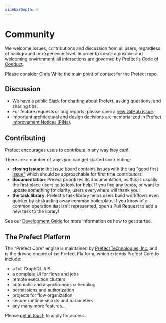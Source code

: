 ```yaml
---
sidebarDepth: 0
---
```


# Community

We welcome issues, contributions and discussion from all users, regardless of background or experience level. In order to create a positive and welcoming environment, all interactions are governed by Prefect's [Code of Conduct](code_of_conduct.md).

Please consider [Chris White](https://github.com/cicdw) the main point of contact for the Prefect repo.

## Discussion

- We have a public [Slack](https://join.slack.com/t/prefect-public/shared_invite/enQtNzE5OTU3OTQwNzc1LTQ5M2FkZmQzZjI0ODg1ZTBmOTc0ZjVjYWFjMWExZDAyYzBmYjVmMTE1NTQ1Y2IxZTllOTc4MmI3NzYxMDlhYWU) for chatting about Prefect, asking questions, and sharing tips.
- For feature requests or bug reports, please open a [new GitHub issue](https://github.com/PrefectHQ/prefect/issues/new).
- Important architectural and design decisions are memorialized in [Prefect Improvement Notices (PINs)](../PINs/PIN-1-Introduce-PINs.html).


## Contributing

Prefect encourages users to contribute in any way they can!

There are a number of ways you can get started contributing:
- **closing issues**: the [issue board](https://github.com/PrefectHQ/prefect/issues) contains issues with the tag ["good first issue"](https://github.com/PrefectHQ/prefect/issues?q=is%3Aissue+is%3Aopen+label%3A%22good+first+issue%22) which should be approachable for first time contributors
- **documentation**: Prefect prioritizes its documentation, as this is usually the first place users go to look for help.  If you find any typos, or want to update something for clarity, users everywhere will thank you!
- **the task library**: Prefect's task library helps users build workflows even quicker by abstracting away common boilerplate.  If you know of a common operation that isn't represented, open a Pull Request to add a new task to the library!

See our [Development Guide](../development/overview.html) for more information on how to get started.


## The Prefect Platform

The "Prefect Core" engine is maintained by [Prefect Technologies, Inc.](https://www.prefect.io/) and is the driving engine of the Prefect Platform, which extends Prefect Core to include:
- a full GraphQL API
- a complete UI for flows and jobs
- remote execution clusters
- automatic and asynchronous scheduling
- permissions and authorization
- projects for flow organization
- secure runtime secrets and parameters
- any many more features...

Please [get in touch](mailto:hello@prefect.io) to apply for access.
